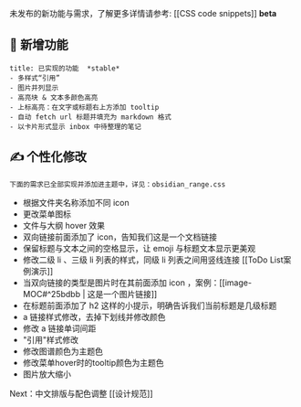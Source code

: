 未发布的新功能与需求，了解更多详情请参考: [[CSS code snippets]]  **beta**
## 👏 新增功能
```ad-example
title: 已实现的功能  *stable*
- 多样式“引用”
- 图片并列显示
- 高亮块 & 文本多颜色高亮
- 上标高亮：在文字或标题右上方添加 tooltip
- 自动 fetch url 标题并填充为 markdown 格式
- 以卡片形式显示 inbox 中待整理的笔记
```
## ✍ 个性化修改
```ad-purple
下面的需求已全部实现并添加进主题中，详见：obsidian_range.css
```
- 根据文件夹名称添加不同 icon
- 更改菜单图标
- 文件与大纲 hover 效果
- 双向链接前面添加了 icon，告知我们这是一个文档链接
- 保留标题与文本之间的空格显示，让 emoji 与标题文本显示更美观
- 修改二级 li 、三级 li 列表的样式，同级 li 列表之间用竖线连接 [[ToDo List案例演示]]
- 当双向链接的类型是图片时在其前面添加 icon ，案例：[[image-MOC#^25bdbb | 这是一个图片链接]]
- 在标题前面添加了 h2 这样的小提示，明确告诉我们当前标题是几级标题
- a 链接样式修改，去掉下划线并修改颜色
- 修改 a 链接单词间距
- "引用"样式修改
- 修改图谱颜色为主题色
- 修改菜单hover时的tooltip颜色为主题色
- 图片放大缩小

Next：中文排版与配色调整 [[设计规范]]


